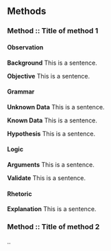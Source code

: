 <!--
[ file: README.md                   ]
====================================[ sec-1: primer   ]
- description  :: ..                :
	L1: ..
	L2: ..
-------------------------------------
- explanation  :: ..                :
	L1: ..
	L2: ..
====================================[ sec-2: contents ]-->
## Methods

### Method :: Title of method 1

#### Observation

**Background**
This is a sentence.

**Objective**
This is a sentence.

#### Grammar

**Unknown Data**
This is a sentence.

**Known Data**
This is a sentence.

**Hypothesis**
This is a sentence.

#### Logic

**Arguments**
This is a sentence.

**Validate**
This is a sentence.

#### Rhetoric

**Explanation**
This is a sentence.

### Method :: Title of method 2

..

<!--
====================================[ sec-2: END      ]-->
